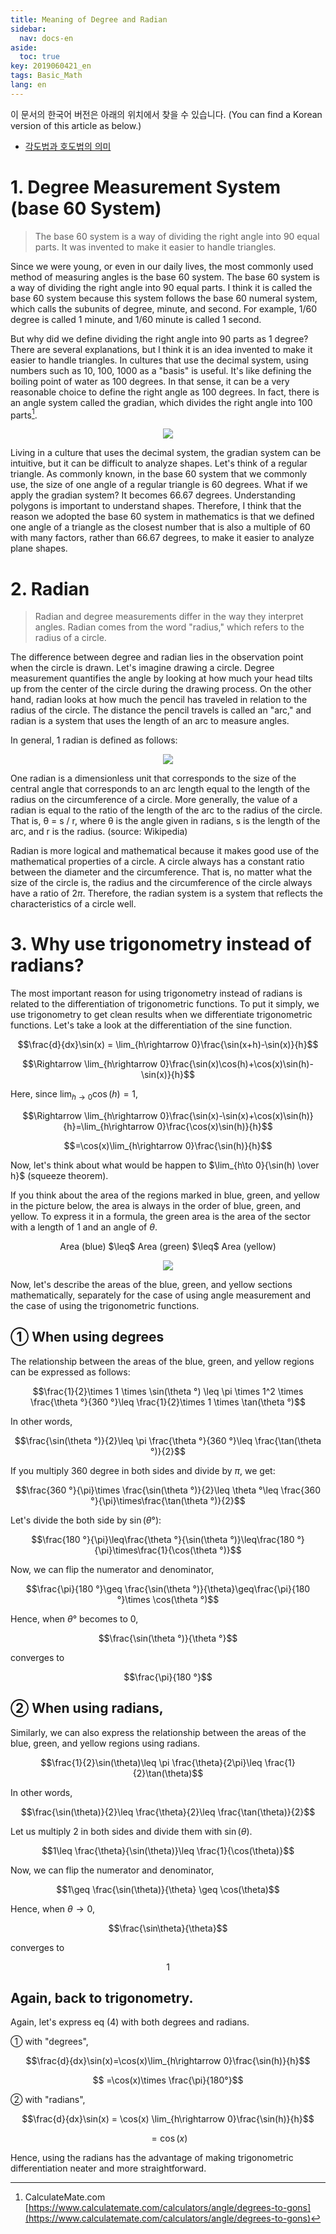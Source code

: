 ```yaml
---
title: Meaning of Degree and Radian
sidebar:
  nav: docs-en
aside:
  toc: true
key: 2019060421_en
tags: Basic_Math
lang: en
---
```


이 문서의 한국어 버전은 아래의 위치에서 찾을 수 있습니다. (You can find a Korean version of this article as below.)

* [각도법과 호도법의 의미](https://angeloyeo.github.io/2019/06/04/2-1-angle_rad.html)

# 1. Degree Measurement System (base 60 System)
> The base 60 system is a way of dividing the right angle into 90 equal parts. It was invented to make it easier to handle triangles.

Since we were young, or even in our daily lives, the most commonly used method of measuring angles is the base 60 system. The base 60 system is a way of dividing the right angle into 90 equal parts. I think it is called the base 60 system because this system follows the base 60 numeral system, which calls the subunits of degree, minute, and second. For example, 1/60 degree is called 1 minute, and 1/60 minute is called 1 second.

But why did we define dividing the right angle into 90 parts as 1 degree? There are several explanations, but I think it is an idea invented to make it easier to handle triangles. In cultures that use the decimal system, using numbers such as 10, 100, 1000 as a "basis" is useful. It's like defining the boiling point of water as 100 degrees. In that sense, it can be a very reasonable choice to define the right angle as 100 degrees. In fact, there is an angle system called the gradian, which divides the right angle into 100 parts[^1].

<p align="center">
  <img src="https://www.calculatemate.com/img/calcs/angle/gons.jpg">
</p>

Living in a culture that uses the decimal system, the gradian system can be intuitive, but it can be difficult to analyze shapes. Let's think of a regular triangle. As commonly known, in the base 60 system that we commonly use, the size of one angle of a regular triangle is 60 degrees. What if we apply the gradian system? It becomes 66.67 degrees. Understanding polygons is important to understand shapes. Therefore, I think that the reason we adopted the base 60 system in mathematics is that we defined one angle of a triangle as the closest number that is also a multiple of 60 with many factors, rather than 66.67 degrees, to make it easier to analyze plane shapes.


# 2. Radian

> Radian and degree measurements differ in the way they interpret angles. 
> Radian comes from the word "radius," which refers to the radius of a circle. 

The difference between degree and radian lies in the observation point when the circle is drawn. Let's imagine drawing a circle. Degree measurement quantifies the angle by looking at how much your head tilts up from the center of the circle during the drawing process. On the other hand, radian looks at how much the pencil has traveled in relation to the radius of the circle. The distance the pencil travels is called an "arc," and radian is a system that uses the length of an arc to measure angles.

In general, 1 radian is defined as follows:

<p align="center">
  <img src="https://raw.githubusercontent.com/angeloyeo/angeloyeo.github.io/master/pics/2-1-%EA%B0%81%EB%8F%84%EB%B2%95%EA%B3%BC_%ED%98%B8%EB%8F%84%EB%B2%95/%EA%B7%B8%EB%A6%BC2.png">
</p>

One radian is a dimensionless unit that corresponds to the size of the central angle that corresponds to an arc length equal to the length of the radius on the circumference of a circle. More generally, the value of a radian is equal to the ratio of the length of the arc to the radius of the circle. That is, θ = s / r, where θ is the angle given in radians, s is the length of the arc, and r is the radius. (source: Wikipedia)

Radian is more logical and mathematical because it makes good use of the mathematical properties of a circle. A circle always has a constant ratio between the diameter and the circumference. That is, no matter what the size of the circle is, the radius and the circumference of the circle always have a ratio of $2\pi$. Therefore, the radian system is a system that reflects the characteristics of a circle well.

# 3. Why use trigonometry instead of radians?

The most important reason for using trigonometry instead of radians is related to the differentiation of trigonometric functions. To put it simply, we use trigonometry to get clean results when we differentiate trigonometric functions. Let's take a look at the differentiation of the sine function.

$$\frac{d}{dx}\sin(x) = \lim_{h\rightarrow 0}\frac{\sin(x+h)-\sin(x)}{h}$$

$$\Rightarrow \lim_{h\rightarrow 0}\frac{\sin(x)\cos(h)+\cos(x)\sin(h)-\sin(x)}{h}$$

Here, since $\lim_{h\rightarrow 0}\cos(h)=1$,

$$\Rightarrow \lim_{h\rightarrow 0}\frac{\sin(x)-\sin(x)+\cos(x)\sin(h)}{h}=\lim_{h\rightarrow 0}\frac{\cos(x)\sin(h)}{h}$$

$$=\cos(x)\lim_{h\rightarrow 0}\frac{\sin(h)}{h}$$


Now, let's think about what would be happen to $\lim_{h\to 0}{\sin(h) \over h}$ (squeeze theorem).

If you think about the area of the regions marked in blue, green, and yellow in the picture below, the area is always in the order of blue, green, and yellow. To express it in a formula, the green area is the area of the sector with a length of 1 and an angle of $\theta$.

<center>Area (blue) $\leq$ Area (green) $\leq$ Area (yellow)</center>

<p align="center">
  <img src="https://raw.githubusercontent.com/angeloyeo/angeloyeo.github.io/master/pics/2-1-%EA%B0%81%EB%8F%84%EB%B2%95%EA%B3%BC_%ED%98%B8%EB%8F%84%EB%B2%95/%EA%B7%B8%EB%A6%BC3.png">
</p>

Now, let's describe the areas of the blue, green, and yellow sections mathematically, separately for the case of using angle measurement and the case of using the trigonometric functions.

## ➀ When using degrees

The relationship between the areas of the blue, green, and yellow regions can be expressed as follows: 

$$\frac{1}{2}\times 1 \times \sin(\theta  °) \leq \pi \times 1^2 \times \frac{\theta °}{360 °}\leq \frac{1}{2}\times 1 \times \tan(\theta °)$$

In other words,

$$\frac{\sin(\theta °)}{2}\leq \pi \frac{\theta °}{360 °}\leq \frac{\tan(\theta °)}{2}$$

If you multiply 360 degree in both sides and divide by $\pi$, we get:

$$\frac{360 °}{\pi}\times \frac{\sin(\theta °)}{2}\leq \theta °\leq \frac{360 °}{\pi}\times\frac{\tan(\theta °)}{2}$$

Let's divide the both side by $\sin(\theta °)$:

$$\frac{180 °}{\pi}\leq\frac{\theta °}{\sin(\theta °)}\leq\frac{180 °}{\pi}\times\frac{1}{\cos(\theta °)}$$

Now, we can flip the numerator and denominator,

$$\frac{\pi}{180 °}\geq \frac{\sin(\theta °)}{\theta}\geq\frac{\pi}{180 °}\times \cos(\theta °)$$

Hence, when $\theta °$ becomes to $0$,

$$\frac{\sin(\theta °)}{\theta  °}$$

converges to

$$\frac{\pi}{180 °}$$

## ➁ When using radians,

Similarly, we can also express the relationship between the areas of the blue, green, and yellow regions using radians.

$$\frac{1}{2}\sin(\theta)\leq \pi \frac{\theta}{2\pi}\leq \frac{1}{2}\tan(\theta)$$

In other words,

$$\frac{\sin(\theta)}{2}\leq \frac{\theta}{2}\leq \frac{\tan(\theta)}{2}$$

Let us multiply 2 in both sides and divide them with $\sin (\theta)$.

$$1\leq \frac{\theta}{\sin(\theta)}\leq \frac{1}{\cos(\theta)}$$

Now, we can flip the numerator and denominator,

$$1\geq \frac{\sin(\theta)}{\theta} \geq \cos(\theta)$$

Hence, when $\theta \to 0$, 

$$\frac{\sin\theta}{\theta}$$

converges to 

$$1$$

## Again, back to trigonometry.

Again, let's express eq (4) with both degrees and radians.

➀ with "degrees",

$$\frac{d}{dx}\sin(x)=\cos(x)\lim_{h\rightarrow 0}\frac{\sin(h)}{h}$$

$$ =\cos(x)\times \frac{\pi}{180°}$$


➁ with "radians",

$$\frac{d}{dx}\sin(x) = \cos(x) \lim_{h\rightarrow 0}\frac{\sin(h)}{h}$$

$$=\cos(x)$$

Hence, using the radians has the advantage of making trigonometric differentiation neater and more straightforward.


[^1]: CalculateMate.com [https://www.calculatemate.com/calculators/angle/degrees-to-gons](https://www.calculatemate.com/calculators/angle/degrees-to-gons)


